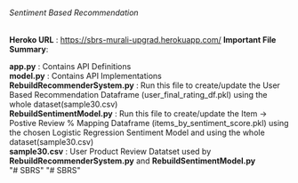 ###### Sentiment Based Recommendation

**Heroko URL** : https://sbrs-murali-upgrad.herokuapp.com/
**Important File Summary**:

**app.py** : Contains API Definitions<br/>
**model.py** : Contains API Implementations<br/>
**RebuildRecommenderSystem.py** : Run this file to create/update the User Based Recommendation Dataframe (user_final_rating_df.pkl) 
using the whole dataset(sample30.csv)<br/>
**RebuildSentimentModel.py** : Run this file to create/update the Item -> Postive Review % Mapping Dataframe (items_by_sentiment_score.pkl)
using the chosen Logistic Regression Sentiment Model and using the whole dataset(sample30.csv)<br/>
**sample30.csv** : User Product Review Datatset used by **RebuildRecommenderSystem.py** and **RebuildSentimentModel.py**<br/> 
"# SBRS" 
"# SBRS" 
